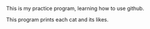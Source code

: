 This is my practice program, learning how to use github.

This program prints each cat and its likes.
